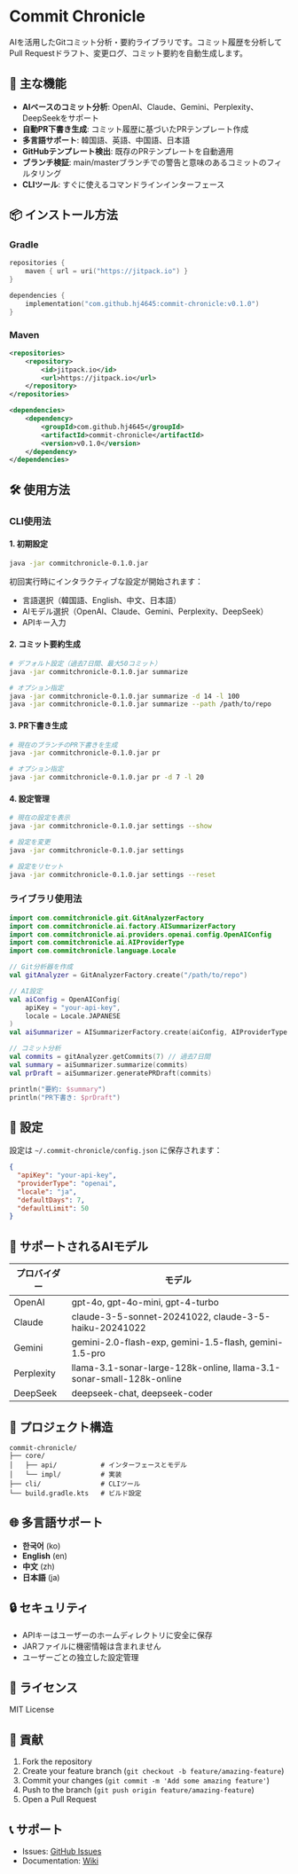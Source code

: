 # Commit Chronicle

AIを活用したGitコミット分析・要約ライブラリです。コミット履歴を分析してPull Requestドラフト、変更ログ、コミット要約を自動生成します。

## 🚀 主な機能

- **AIベースのコミット分析**: OpenAI、Claude、Gemini、Perplexity、DeepSeekをサポート
- **自動PR下書き生成**: コミット履歴に基づいたPRテンプレート作成
- **多言語サポート**: 韓国語、英語、中国語、日本語
- **GitHubテンプレート検出**: 既存のPRテンプレートを自動適用
- **ブランチ検証**: main/masterブランチでの警告と意味のあるコミットのフィルタリング
- **CLIツール**: すぐに使えるコマンドラインインターフェース

## 📦 インストール方法

### Gradle

```kotlin
repositories {
    maven { url = uri("https://jitpack.io") }
}

dependencies {
    implementation("com.github.hj4645:commit-chronicle:v0.1.0")
}
```

### Maven

```xml
<repositories>
    <repository>
        <id>jitpack.io</id>
        <url>https://jitpack.io</url>
    </repository>
</repositories>

<dependencies>
    <dependency>
        <groupId>com.github.hj4645</groupId>
        <artifactId>commit-chronicle</artifactId>
        <version>v0.1.0</version>
    </dependency>
</dependencies>
```

## 🛠️ 使用方法

### CLI使用法

#### 1. 初期設定

```bash
java -jar commitchronicle-0.1.0.jar
```

初回実行時にインタラクティブな設定が開始されます：
- 言語選択（韓国語、English、中文、日本語）
- AIモデル選択（OpenAI、Claude、Gemini、Perplexity、DeepSeek）
- APIキー入力

#### 2. コミット要約生成

```bash
# デフォルト設定（過去7日間、最大50コミット）
java -jar commitchronicle-0.1.0.jar summarize

# オプション指定
java -jar commitchronicle-0.1.0.jar summarize -d 14 -l 100
java -jar commitchronicle-0.1.0.jar summarize --path /path/to/repo
```

#### 3. PR下書き生成

```bash
# 現在のブランチのPR下書きを生成
java -jar commitchronicle-0.1.0.jar pr

# オプション指定
java -jar commitchronicle-0.1.0.jar pr -d 7 -l 20
```

#### 4. 設定管理

```bash
# 現在の設定を表示
java -jar commitchronicle-0.1.0.jar settings --show

# 設定を変更
java -jar commitchronicle-0.1.0.jar settings

# 設定をリセット
java -jar commitchronicle-0.1.0.jar settings --reset
```

### ライブラリ使用法

```kotlin
import com.commitchronicle.git.GitAnalyzerFactory
import com.commitchronicle.ai.factory.AISummarizerFactory
import com.commitchronicle.ai.providers.openai.config.OpenAIConfig
import com.commitchronicle.ai.AIProviderType
import com.commitchronicle.language.Locale

// Git分析器を作成
val gitAnalyzer = GitAnalyzerFactory.create("/path/to/repo")

// AI設定
val aiConfig = OpenAIConfig(
    apiKey = "your-api-key",
    locale = Locale.JAPANESE
)
val aiSummarizer = AISummarizerFactory.create(aiConfig, AIProviderType.OPENAI)

// コミット分析
val commits = gitAnalyzer.getCommits(7) // 過去7日間
val summary = aiSummarizer.summarize(commits)
val prDraft = aiSummarizer.generatePRDraft(commits)

println("要約: $summary")
println("PR下書き: $prDraft")
```

## 🔧 設定

設定は `~/.commit-chronicle/config.json` に保存されます：

```json
{
  "apiKey": "your-api-key",
  "providerType": "openai",
  "locale": "ja",
  "defaultDays": 7,
  "defaultLimit": 50
}
```

## 🤖 サポートされるAIモデル

| プロバイダー | モデル |
|-------------|--------|
| OpenAI | gpt-4o, gpt-4o-mini, gpt-4-turbo |
| Claude | claude-3-5-sonnet-20241022, claude-3-5-haiku-20241022 |
| Gemini | gemini-2.0-flash-exp, gemini-1.5-flash, gemini-1.5-pro |
| Perplexity | llama-3.1-sonar-large-128k-online, llama-3.1-sonar-small-128k-online |
| DeepSeek | deepseek-chat, deepseek-coder |

## 📁 プロジェクト構造

```
commit-chronicle/
├── core/
│   ├── api/           # インターフェースとモデル
│   └── impl/          # 実装
├── cli/               # CLIツール
└── build.gradle.kts   # ビルド設定
```

## 🌐 多言語サポート

- **한국어** (ko)
- **English** (en)
- **中文** (zh)
- **日本語** (ja)

## 🔒 セキュリティ

- APIキーはユーザーのホームディレクトリに安全に保存
- JARファイルに機密情報は含まれません
- ユーザーごとの独立した設定管理

## 📄 ライセンス

MIT License

## 🤝 貢献

1. Fork the repository
2. Create your feature branch (`git checkout -b feature/amazing-feature`)
3. Commit your changes (`git commit -m 'Add some amazing feature'`)
4. Push to the branch (`git push origin feature/amazing-feature`)
5. Open a Pull Request

## 📞 サポート

- Issues: [GitHub Issues](https://github.com/hj4645/commit-chronicle/issues)
- Documentation: [Wiki](https://github.com/hj4645/commit-chronicle/wiki) 